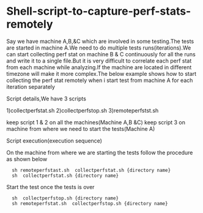 # Shell-script-to-capture-perf-stats-remotely
Say we have machine A,B,&amp;C which are involved in some testing.The tests are started in machine A.We need to do multiple tests runs(iterations).We can start collecting perf stat on machine B &amp; C continuously for all the runs and write it to a single file.But it is very difficult to correlate each perf stat from each machine while analyzing.If the machine are located in different timezone will make it more complex.The below example shows how to start collecting the perf stat remotely when i start test from machine A for each iteration separately

Script details,We have 3 scripts

  1)collectperfstat.sh
  2)collectperfstop.sh
  3)remoteperfstst.sh

  keep script 1 & 2 on all the machines(Machine A,B &C)
  keep script 3 on machine from where we need to start the tests(Machine A)



Script execution(execution sequence)

  On the machine from where we are starting the tests follow the procedure as shown below

      sh remoteperfstast.sh  collectperfstat.sh {directory name}
      sh  collectperfstat.sh {directory name}
 
  Start the test
  once the tests is over

      sh  collectperfstop.sh {directory name}
      sh remoteperfstat.sh  collectperfstop.sh {directory name}
